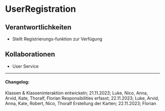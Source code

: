 # UserRegistration
## Verantwortlichkeiten
- Stellt Registrierungs-funktion zur Verfügung

## Kollaborationen
- User Service

---

#### Changelog:
Klassen & Klasseninteraktion entwickeln; 21.11.2023; Luke, Nico, Anna, Arvid, Kate, Thoralf, Florian
Responsibilities erfasst; 22.11.2023; Luke, Arvid, Anna, Kate, Robert, Nico, Thoralf
Erstellung der Karten; 22.11.2023; Florian